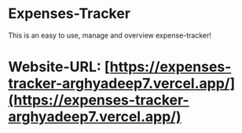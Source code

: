 # Expenses-Tracker
This is an easy to use, manage and overview expense-tracker!

# Website-URL: [https://expenses-tracker-arghyadeep7.vercel.app/](https://expenses-tracker-arghyadeep7.vercel.app/)
